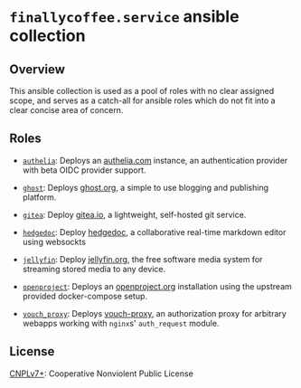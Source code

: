 # `finallycoffee.service` ansible collection

## Overview

This ansible collection is used as a pool of roles with no clear assigned scope,
and serves as a catch-all for ansible roles which do not fit into a clear
concise area of concern.

## Roles

- [`authelia`](roles/authelia/README.md): Deploys an [authelia.com](https://www.authelia.com)
  instance, an authentication provider with beta OIDC provider support.

- [`ghost`](roles/ghost/README.md): Deploys [ghost.org](https://ghost.org/), a simple to use
  blogging and publishing platform.

- [`gitea`](roles/gitea/README.md): Deploy [gitea.io](https://gitea.io), a
  lightweight, self-hosted git service.

- [`hedgedoc`](roles/hedgedoc/README.md): Deploy [hedgedoc](https://hedgedoc.org/),
  a collaborative real-time markdown editor using websockts

- [`jellyfin`](roles/jellyfin/README.md): Deploy [jellyfin.org](https://jellyfin.org),
  the free software media system for streaming stored media to any device.

- [`openproject`](roles/openproject/README.md): Deploys an [openproject.org](https://www.openproject.org)
  installation using the upstream provided docker-compose setup.

- [`vouch_proxy`](roles/vouch_proxy/README.md): Deploys [vouch-proxy](https://github.com/vouch/vouch-proxy),
  an authorization proxy for arbitrary webapps working with `nginx`s' `auth_request` module.

## License

[CNPLv7+](LICENSE.md): Cooperative Nonviolent Public License
